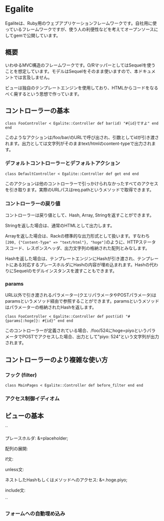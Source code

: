 # Egalite

Egaliteは、Ruby用のウェブアプリケーションフレームワークです。自社用に使っているフレームワークですが、使う人の利便性などを考えてオープンソースにしてgemで公開しています。

## 概要

いわゆるMVC構造のフレームワークです。O/RマッパーとしてはSequelを使うことを想定しています。モデルはSequelをそのまま使いますので、本ドキュメントでは言及しません。

ビューは独自のテンプレートエンジンを使用しており、HTMLからコードをなるべく廃するという思想で作っています。

## コントローラーの基本

``
class FooController < Egalite::Controller
  def bar(id)
    "#{id}ですよ"
  end
end
``

このようなアクションは/foo/bar/<id>のURLで呼び出され、引数としてidが引き渡されます。出力としては文字列がそのままtext/htmlのcontent-typeで出力されます。

### デフォルトコントローラーとデフォルトアクション

``
class DefaultController < Egalite::Controller
  def get
  end
end
``

このアクションは他のコントローラーで引っかけられなかったすべてのアクセスを引き取ります。実際のURLパスはreq.pathというメソッドで取得できます。

### コントローラーの戻り値

コントローラーは戻り値として、Hash, Array, Stringを返すことができます。

Stringを返した場合は、通常のHTMLとして出力します。

Arrayを返した場合は、Rackの標準的な出力形式として扱います。すなわち``[200, {"Content-Type" => "text/html"}, "hoge"]``のように、HTTPステータスコード、レスポンスヘッダ、出力文字列の格納された配列とみなします。

Hashを返した場合は、テンプレートエンジンにHashが引き渡され、テンプレートにある対応するプレースホルダにHashの内容が埋め込まれます。Hashの代わりにSequelのモデルインスタンスを渡すこともできます。

### params

URL以外で引き渡されるパラメーター(クエリパラメータやPOSTパラメータ)はparamsというメソッド経由で参照することができます。paramsというメソッドはパラメーターの格納されたHashを返します。

``
class FooController < Egalite::Controller
  def post(id)
    "#{params[:hoge]}: #{id}"
  end
end
``

このコントローラーが定義されている場合、/foo/524にhoge=piyoというパラメータでPOSTでアクセスした場合、出力として"piyo: 524"という文字列が出力されます。

## コントローラーのより複雑な使い方

### フック (filter)

``
class MainPages < Egalite::Controller
  def before_filter
  end
end
``

### アクセス制御イディオム

## ビューの基本

``
<html>
<body>
プレースホルダ: &=placeholder;

配列の展開:
<group name='foo'>
</group>

if文:
<if name='bar'>
</if>

unless文:
<unless name='bar'>
</unless>

ネストしたHashもしくはメソッドへのアクセス: &=.hoge.piyo;

include文:
<include >

</body>
</html>
``

### フォームへの自動埋め込み


